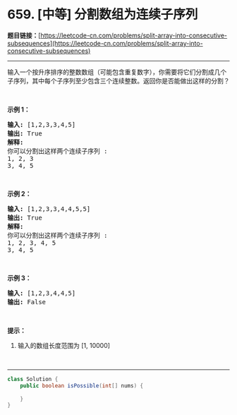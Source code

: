 # 659. [中等] 分割数组为连续子序列

**题目链接：**[https://leetcode-cn.com/problems/split-array-into-consecutive-subsequences](https://leetcode-cn.com/problems/split-array-into-consecutive-subsequences)

---

<div class="content__1Y2H">
 <div class="notranslate">
  <p>输入一个按升序排序的整数数组（可能包含重复数字），你需要将它们分割成几个子序列，其中每个子序列至少包含三个连续整数。返回你是否能做出这样的分割？</p> 
  <p>&nbsp;</p> 
  <p><strong>示例 1：</strong></p> 
  <pre class="language-text"><strong>输入:</strong> [1,2,3,3,4,5]
<strong>输出:</strong> True
<strong>解释:</strong>
你可以分割出这样两个连续子序列 : 
1, 2, 3
3, 4, 5
</pre> 
  <p>&nbsp;</p> 
  <p><strong>示例 2：</strong></p> 
  <pre class="language-text"><strong>输入:</strong> [1,2,3,3,4,4,5,5]
<strong>输出:</strong> True
<strong>解释:</strong>
你可以分割出这样两个连续子序列 : 
1, 2, 3, 4, 5
3, 4, 5
</pre> 
  <p>&nbsp;</p> 
  <p><strong>示例 3：</strong></p> 
  <pre class="language-text"><strong>输入:</strong> [1,2,3,4,4,5]
<strong>输出:</strong> False
</pre> 
  <p>&nbsp;</p> 
  <p><strong>提示：</strong></p> 
  <ol> 
   <li>输入的数组长度范围为 [1, 10000]</li> 
  </ol> 
  <p>&nbsp;</p> 
 </div>
</div>

---

```java
class Solution {
    public boolean isPossible(int[] nums) {
        
    }
}
```